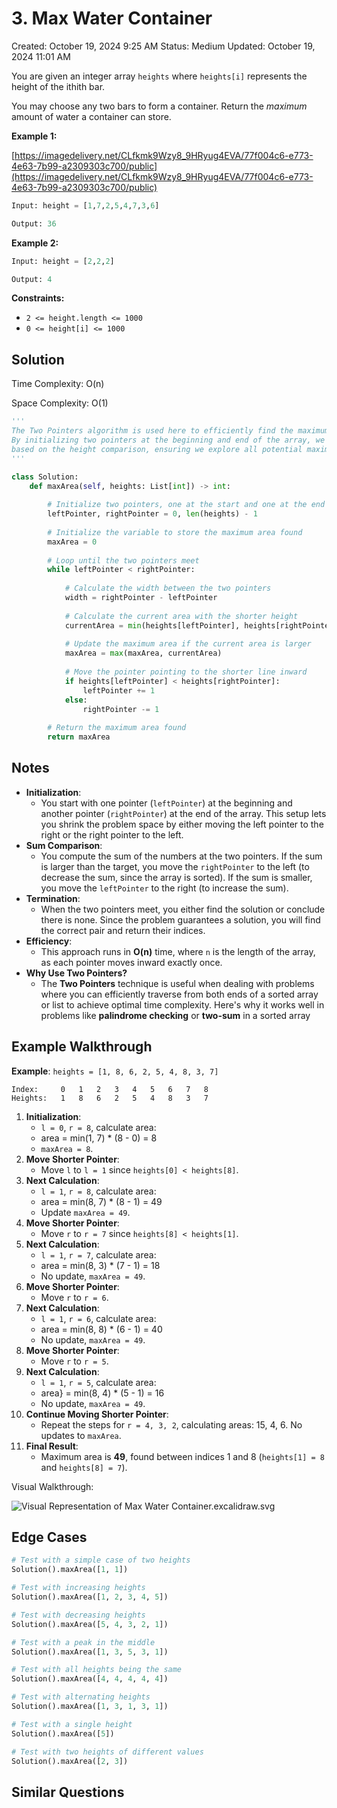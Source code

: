 # 3. Max Water Container

Created: October 19, 2024 9:25 AM
Status: Medium
Updated: October 19, 2024 11:01 AM

You are given an integer array `heights` where `heights[i]` represents the height of the ithith bar.

You may choose any two bars to form a container. Return the *maximum* amount of water a container can store.

**Example 1:**

[https://imagedelivery.net/CLfkmk9Wzy8_9HRyug4EVA/77f004c6-e773-4e63-7b99-a2309303c700/public](https://imagedelivery.net/CLfkmk9Wzy8_9HRyug4EVA/77f004c6-e773-4e63-7b99-a2309303c700/public)

```python
Input: height = [1,7,2,5,4,7,3,6]

Output: 36
```

**Example 2:**

```python
Input: height = [2,2,2]

Output: 4
```

**Constraints:**

- `2 <= height.length <= 1000`
- `0 <= height[i] <= 1000`

## Solution

Time Complexity: O(n)  

Space Complexity: O(1)  

```python
'''
The Two Pointers algorithm is used here to efficiently find the maximum area of water a container can hold. 
By initializing two pointers at the beginning and end of the array, we can calculate the area and adjust the pointers 
based on the height comparison, ensuring we explore all potential maximum areas in linear time.
'''

class Solution:
    def maxArea(self, heights: List[int]) -> int:
        
        # Initialize two pointers, one at the start and one at the end of the list
        leftPointer, rightPointer = 0, len(heights) - 1
        
        # Initialize the variable to store the maximum area found
        maxArea = 0
        
        # Loop until the two pointers meet
        while leftPointer < rightPointer:
            
            # Calculate the width between the two pointers
            width = rightPointer - leftPointer
            
            # Calculate the current area with the shorter height
            currentArea = min(heights[leftPointer], heights[rightPointer]) * width
            
            # Update the maximum area if the current area is larger
            maxArea = max(maxArea, currentArea)
            
            # Move the pointer pointing to the shorter line inward
            if heights[leftPointer] < heights[rightPointer]:
                leftPointer += 1
            else:
                rightPointer -= 1
        
        # Return the maximum area found
        return maxArea
```

## Notes

- **Initialization**:
    - You start with one pointer (`leftPointer`) at the beginning and another pointer (`rightPointer`) at the end of the array. This setup lets you shrink the problem space by either moving the left pointer to the right or the right pointer to the left.
- **Sum Comparison**:
    - You compute the sum of the numbers at the two pointers. If the sum is larger than the target, you move the `rightPointer` to the left (to decrease the sum, since the array is sorted). If the sum is smaller, you move the `leftPointer` to the right (to increase the sum).
- **Termination**:
    - When the two pointers meet, you either find the solution or conclude there is none. Since the problem guarantees a solution, you will find the correct pair and return their indices.
- **Efficiency**:
    - This approach runs in **O(n)** time, where `n` is the length of the array, as each pointer moves inward exactly once.
- **Why Use Two Pointers?**
    - The **Two Pointers** technique is useful when dealing with problems where you can efficiently traverse from both ends of a sorted array or list to achieve optimal time complexity. Here's why it works well in problems like **palindrome checking** or **two-sum** in a sorted array

## Example Walkthrough

**Example**: `heights = [1, 8, 6, 2, 5, 4, 8, 3, 7]`

```
Index:     0   1   2   3   4   5   6   7   8
Heights:   1   8   6   2   5   4   8   3   7
```

1. **Initialization**:
    - `l = 0`, `r = 8`, calculate area:
    - area = min(1,  7)  *  (8 - 0) = 8
    - `maxArea = 8`.
2. **Move Shorter Pointer**:
    - Move `l` to `l = 1` since `heights[0] < heights[8]`.
3. **Next Calculation**:
    - `l = 1`, `r = 8`, calculate area:
    - area = min(8, 7) * (8 - 1) = 49
    - Update `maxArea = 49`.
4. **Move Shorter Pointer**:
    - Move `r` to `r = 7` since `heights[8] < heights[1]`.
5. **Next Calculation**:
    - `l = 1`, `r = 7`, calculate area:
    - area = min(8, 3) * (7 - 1) = 18
    - No update, `maxArea = 49`.
6. **Move Shorter Pointer**:
    - Move `r` to `r = 6`.
7. **Next Calculation**:
    - `l = 1`, `r = 6`, calculate area:
    - area = min(8, 8) * (6 - 1) = 40
    - No update, `maxArea = 49`.
8. **Move Shorter Pointer**:
    - Move `r` to `r = 5`.
9. **Next Calculation**:
    - `l = 1`, `r = 5`, calculate area:
    - area} = min(8, 4) * (5 - 1) = 16
    - No update, `maxArea = 49`.
10. **Continue Moving Shorter Pointer**:
    - Repeat the steps for `r = 4, 3, 2`, calculating areas: 15, 4, 6. No updates to `maxArea`.
11. **Final Result**:
    - Maximum area is **49**, found between indices 1 and 8 (`heights[1] = 8` and `heights[8] = 7`).

Visual Walkthrough:

![Visual Representation of Max Water Container.excalidraw.svg](Visual_Representation_of_Max_Water_Container.excalidraw.svg)

## Edge Cases

```python
# Test with a simple case of two heights
Solution().maxArea([1, 1])

# Test with increasing heights
Solution().maxArea([1, 2, 3, 4, 5])

# Test with decreasing heights
Solution().maxArea([5, 4, 3, 2, 1])

# Test with a peak in the middle
Solution().maxArea([1, 3, 5, 3, 1])

# Test with all heights being the same
Solution().maxArea([4, 4, 4, 4, 4])

# Test with alternating heights
Solution().maxArea([1, 3, 1, 3, 1])

# Test with a single height
Solution().maxArea([5])

# Test with two heights of different values
Solution().maxArea([2, 3])
```

## Similar Questions